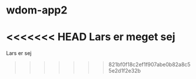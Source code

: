 # wdom-app2
<<<<<<< HEAD
Lars er meget sej
=======
Lars er sej
>>>>>>> 821bf0f18c2ef1f907abe0b82a8c55e2d1f2e32b

